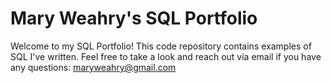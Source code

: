 # Mary Weahry's SQL Portfolio

Welcome to my SQL Portfolio! This code repository contains examples of SQL I've written. Feel free to take a look and reach out via email if you have any questions: maryweahry@gmail.com
